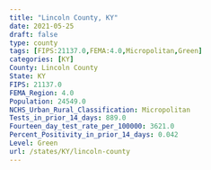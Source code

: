 ```yaml
---
title: "Lincoln County, KY"
date: 2021-05-25
draft: false
type: county
tags: [FIPS:21137.0,FEMA:4.0,Micropolitan,Green]
categories: [KY]
County: Lincoln County
State: KY
FIPS: 21137.0
FEMA_Region: 4.0
Population: 24549.0
NCHS_Urban_Rural_Classification: Micropolitan
Tests_in_prior_14_days: 889.0
Fourteen_day_test_rate_per_100000: 3621.0
Percent_Positivity_in_prior_14_days: 0.042
Level: Green
url: /states/KY/lincoln-county
---
```



